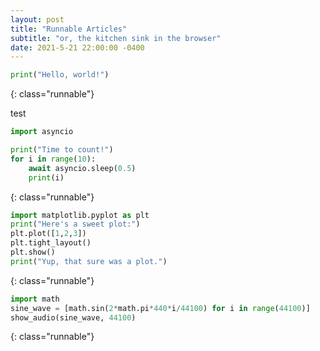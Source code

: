```yaml
---
layout: post
title: "Runnable Articles"
subtitle: "or, the kitchen sink in the browser"
date: 2021-5-21 22:00:00 -0400
---
```


```python
print("Hello, world!")
```
{: class="runnable"}

test

```python
import asyncio

print("Time to count!")
for i in range(10):
    await asyncio.sleep(0.5)
    print(i)
```
{: class="runnable"}

```python
import matplotlib.pyplot as plt
print("Here's a sweet plot:")
plt.plot([1,2,3])
plt.tight_layout()
plt.show()
print("Yup, that sure was a plot.")
```
{: class="runnable"}

```python
import math
sine_wave = [math.sin(2*math.pi*440*i/44100) for i in range(44100)]
show_audio(sine_wave, 44100)
```
{: class="runnable"}

<img id="test-img" />

<link rel="stylesheet" href="https://cdnjs.cloudflare.com/ajax/libs/codemirror/5.61.1/codemirror.min.css">
<script src="https://cdnjs.cloudflare.com/ajax/libs/codemirror/5.61.1/codemirror.min.js"></script>
<script src="https://cdnjs.cloudflare.com/ajax/libs/codemirror/5.61.1/mode/python/python.min.js"></script>
<script src="https://cdnjs.cloudflare.com/ajax/libs/codemirror/5.61.1/addon/comment/comment.min.js"></script>

<style>
.CodeMirror {
    border: 1px solid #ddd;
    height: auto;
    font-size: 14px;
    /* font-family: 'Recursive', monospace; */
}

.runnable {
    border: 1px solid black;
    border-radius: 5px;
}

.runnable .run {
    background-color: green;
    color: white;
    border: none;
    border-radius: 5px;
    padding: .4em 1em .4em 1em;
    margin-top: 10px;
    margin-left: 30px;
    margin-bottom: 5px;
    height: 28px;
    line-height: 16px;
    vertical-align: middle;
}

.runnable .run::before {
    content: "▶\00a0\00a0";
    font-size: 10px;
    line-height: 16px;
    vertical-align: middle;
}

.runnable .run::after {
    content: "Run";
}

.runnable .run.loading {
    background-color: gray;
}

.runnable .run.loading::before {
    content: "";
}

.runnable .run.loading::after {
    content: "Loading...";
}

.runnable .run.running {
    background-color: gray;
}

.runnable .run.running::before {
    content: "";
}

.runnable .run.running::after {
    content: "Running...";
}

.runnable .run.error {
    background-color: #ba6565;
}
.runnable .run.error:after {
    content: "Load failed. Try closing and re-opening this tab; some browsers do not garbage collect on refresh.";
}

.runnable .output {
    margin-left: 30px;
    margin-right: 30px;
    margin-bottom: 5px;
    font-size: 12px;
    font-family: 'Recursive', monospace;
}

.runnable .output pre {
    margin: 0;
    padding: 0;
    display: inline;
}

.runnable .output img {
    display: block;
    margin-left: auto;
    margin-right: auto;
}
</style>

<script>
// Create Web Worker to run Python code in a separate thread.
const pyodideWorker = new Worker('{{site.base_url}}/static/webworker.js')

async function main() {
    try {
        await new Promise(resolve => pyodideWorker.onmessage = resolve)
    } catch (err) {
        for (const codebox of codeboxes) {
            codebox.button.classList.add("error")
        }
        return
    }
    for (const codebox of codeboxes) {
        codebox.button.classList.remove("loading")
        codebox.button.disabled = false
    }
}

function runScript(script, output) {
    return new Promise((resolve, reject) => {
        pyodideWorker.onerror = reject
        pyodideWorker.onmessage = (e) => {
            if (e.data.output) {
                const pre = document.createElement("pre")
                pre.textContent = e.data.output
                output.appendChild(pre)
            } else if (e.data.url) {
                const el = document.createElement(e.data.type)
                el.src = e.data.url
                if (e.data.type === "audio") {
                    el.controls = true
                }
                output.appendChild(el)
            } else {
                resolve(e.data)
            }
        }
        pyodideWorker.postMessage(script)
    })
}

class CodeBox {
    constructor(container) {
        const source = container.textContent.trim()
        container.textContent = ""
        this.editor = CodeMirror(container, {
            value: source,
            mode: "python",
            indentUnit: 4,
            lineNumbers: true,
            viewportMargin: Infinity,
            extraKeys: {
                "Shift-Tab": "indentLess",
                "Tab": "indentMore",
                "Ctrl-/": "toggleComment",
                "Ctrl-Enter": () => this.run(),
            }
        })
        this.button = document.createElement("button")
        this.button.classList.add("run")
        this.button.classList.add("loading")
        this.button.disabled = true
        this.button.onclick = () => this.run()
        container.appendChild(this.button)

        this.output = document.createElement("div")
        this.output.classList.add("output")
        container.appendChild(this.output)
    }

    async run() {
        // Don't change the button state unless the computation takes at least 30ms.
        const timer = setTimeout(() => this.button.classList.add("running"), 30)
        this.button.disabled = true
        this.output.innerText = ""
        await runScript(this.editor.getDoc().getValue(), this.output)
        clearTimeout(timer)
        this.button.classList.remove("running")
        this.button.disabled = false
    }
}

const codeboxes = [...document.querySelectorAll(".runnable.language-python")].map(el => new CodeBox(el))

main()
</script>